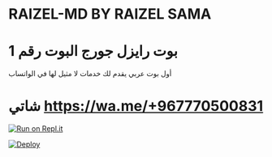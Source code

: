 # RAIZEL-MD BY RAIZEL SAMA
# بوت رايزل جورج البوت رقم 1
أول بوت عربي يقدم لك خدمات لا مثيل لها في الواتساب
# شاتي https://wa.me/+967770500831 

[![Run on Repl.it](https://repl.it/badge/github/quiec/whatsasena)](https://replit.com/@bobizbotmd/BOBIZ-MD?v=1)


[![Deploy](https://www.herokucdn.com/deploy/button.svg)](https://heroku.com/deploy?template=https://github.com/Raizel-2023/BOBIZ-MD?organization=Raizel-2023&organization=Raizel-2023)
